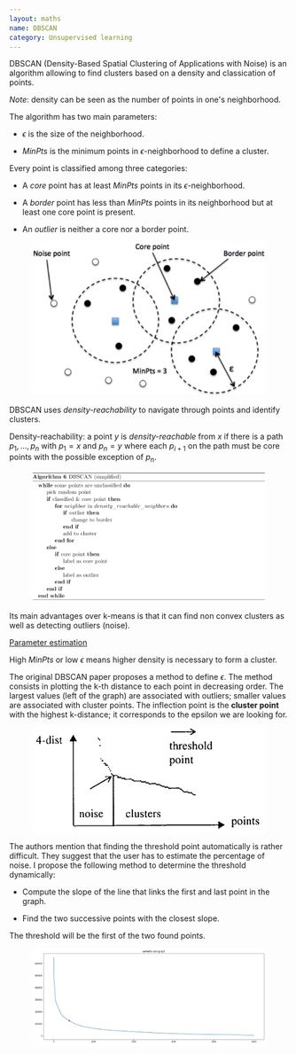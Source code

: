 ```yaml
---
layout: maths
name: DBSCAN
category: Unsupervised learning
---
```


DBSCAN (Density-Based Spatial Clustering of Applications with Noise) is an algorithm allowing to find clusters based on a density and classication of points. 

*Note*: density can be seen as the number of points in one's neighborhood.

The algorithm has two main parameters:

- $\epsilon$ is the size of the neighborhood.

- $MinPts$ is the minimum points in $\epsilon$-neighborhood to define a cluster.

Every point is classified among three categories:

- A *core* point has at least $MinPts$ points in its $\epsilon$-neighborhood.

- A *border* point has less than $MinPts$ points in its neighborhood but at least one core point is present.

- An *outlier* is neither a core nor a border point.

<figure>
    <img src="/assets/img/DBSCAN.png">
</figure>

DBSCAN uses *density-reachability* to navigate through points and identify clusters.

Density-reachability: a point $y$ is *density-reachable* from $x$ if there is a path $p_1,..., p_n$ with $p_1=x$ and $p_n=y$ where each $p_{i+1}$ on the path must be core points with the possible exception of $p_n$.

<figure>
    <img src="/assets/img/DBSCAN_algo.png">
</figure>

Its main advantages over k-means is that it can find non convex clusters as well as detecting outliers (noise).

<ins>Parameter estimation</ins>

High $MinPts$ or low $\epsilon$ means higher density is necessary to form a cluster.

The original DBSCAN paper proposes a method to define $\epsilon$. The method consists in plotting the k-th distance to each point in decreasing order. The largest values (left of the graph) are associated with outliers; smaller values are associated with cluster points. The inflection point is the **cluster point** with the highest k-distance; it corresponds to the epsilon we are looking for.

<figure>
    <img src="/assets/img/DBSCAN_epsilon.png">
</figure>

The authors mention that finding the threshold point automatically is rather difficult. They suggest that the user has to estimate the percentage of noise.
I propose the following method to determine the threshold dynamically:

- Compute the slope of the line that links the first and last point in the graph.

- Find the two successive points with the closest slope.

The threshold will be the first of the two found points.

<figure>
    <img src="/assets/img/DBSCAN_epsilon_2.png">
</figure>